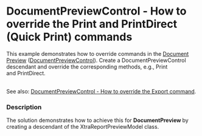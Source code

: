 # DocumentPreviewControl - How to override the Print and PrintDirect (Quick Print) commands


<p>This example demonstrates how to override commands in the <a href="https://documentation.devexpress.com/#WPF/CustomDocument9697">Document Preview</a> (<a href="https://documentation.devexpress.com/#WPF/clsDevExpressXpfPrintingDocumentPreviewControltopic">DocumentPreviewControl</a>). Create a DocumentPreviewControl descendant and override the corresponding methods, e.g., Print and PrintDirect.</p>
<p><strong><br></strong>See also: <a href="https://www.devexpress.com/Support/Center/p/E4482">DocumentPreviewControl - How to override the Export command</a>.</p>


<h3>Description</h3>

The&nbsp;solution demonstrates how to achieve this for <strong>DocumentPreview </strong>by creating a descendant of the XtraReportPreviewModel class.

<br/>



